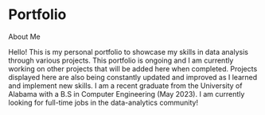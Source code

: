 # Portfolio
About Me

Hello! This is my personal portfolio to showcase my skills in data analysis through various projects. This portfolio is ongoing and I am currently working on other projects that will be added here when completed. Projects displayed here are also being constantly updated and improved as I learned and implement new skills. I am a recent graduate from the University of Alabama with a B.S in Computer Engineering (May 2023). I am currently looking for full-time jobs in the data-analytics community!
